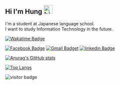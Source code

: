 ## Hi I'm Hung <img src="https://user-images.githubusercontent.com/1303154/88677602-1635ba80-d120-11ea-84d8-d263ba5fc3c0.gif" width="28px" height="28px" alt="hi">


 I'm a student at Japanese language school.  
 I want to study Information Technology in the future.

[![Wakatime Badge](https://wakatime.com/badge/user/e6b1e602-d31a-475f-a2e0-aeea1076f255.svg)](https://wakatime.com/@e6b1e602-d31a-475f-a2e0-aeea1076f255) 


[![Facebook Badge](https://img.shields.io/badge/Facebook-1877F2?style=for-the-badge&logo=facebook&logoColor=white)](https://www.facebook.com/profile.php?id=100069865830621)
[![Gmail Badget](https://img.shields.io/badge/Gmail-D14836?style=for-the-badge&logo=gmail&logoColor=white)](mailto:manhhung.h2002@gmail.com)
[![linkedin Badge](https://img.shields.io/badge/LinkedIn-0077B5?style=for-the-badge&logo=linkedin&logoColor=white)](https://www.linkedin.com/in/h2002/)

[![Anurag's GitHub stats](https://github-readme-stats.vercel.app/api?username=hungh2002&hide_border=true&theme=transparent&show_icons=true&title_color=2f81f7&text_color=2f81f7)](https://github.com/anuraghazra/github-readme-stats)

[![Top Langs](https://github-readme-stats.vercel.app/api/top-langs/?username=hungh2002&layout=compact&hide_border=true&theme=transparent)](https://github.com/anuraghazra/github-readme-stats)


![visitor badge](https://visitor-badge.glitch.me/badge?page_id=hungh2002.visitor-badge)
